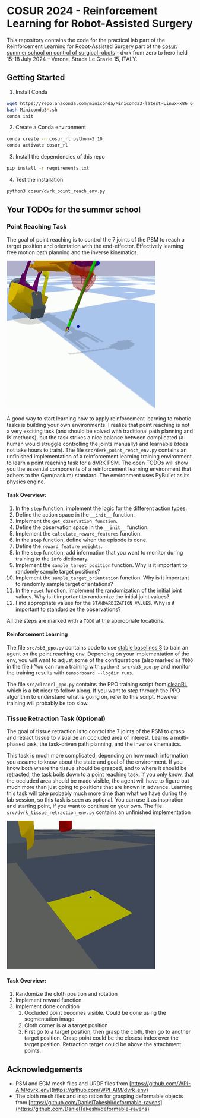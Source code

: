 # COSUR 2024 - Reinforcement Learning for Robot-Assisted Surgery
This repository contains the code for the practical lab part of the Reinforcement Learning for Robot-Assisted Surgery part of the
[cosur: summer school on control of surgical robots](https://metropolis.scienze.univr.it/cosur-2024/) -
dvrk from zero to hero held 15-18 July 2024 – Verona, Strada Le Grazie 15, ITALY.

## Getting Started
1. Install Conda
```bash
wget https://repo.anaconda.com/miniconda/Miniconda3-latest-Linux-x86_64.sh
bash Miniconda3*.sh
conda init
```

2. Create a Conda environment
```bash
conda create -n cosur_rl python=3.10
conda activate cosur_rl
```

3. Install the dependencies of this repo
```bash
pip install -r requirements.txt
```

4. Test the installation
```bash
python3 cosur/dvrk_point_reach_env.py
```

## Your TODOs for the summer school

### Point Reaching Task
The goal of point reaching is to control the 7 joints of the PSM to reach a target position and orientation with the end-effector.
Effectively learning free motion path planning and the inverse kinematics.

<img src="media/point_reach.gif" width="400" height="400" />

A good way to start learning how to apply reinforcement learning to robotic tasks is building your own environments.
I realize that point reaching is not a very exciting task (and should be solved with traditional path planning and IK methods), but
the task strikes a nice balance between complicated (a human would struggle controlling the joints manually) and learnable (does not take hours to train).
The file `src/dvrk_point_reach_env.py` contains an unfinished implementation
of a reinforcement learning training environment to learn a point reaching task for a dVRK PSM.
The open TODOs will show you the essential components of a reinforcement learning environment that adhers to the Gym(nasium) standard.
The environment uses PyBullet as its physics engine.

#### Task Overview:
1. In the `step` function, implement the logic for the different action types.
2. Define the action space in the `__init__` function.
3. Implement the `get_observation function`.
4. Define the observation space in the `__init__` function.
5. Implement the `calculate_reward_features` function.
6. In the `step` function, define when the episode is done.
7. Define the `reward_feature_weights`.
8. In the `step` function, add information that you want to monitor during training to the `info` dictionary.
9. Implement the `sample_target_position` function. Why is it important to randomly sample target positions?
10. Implement the `sample_target_orientation` function. Why is it important to randomly sample target orientations?
11. In the `reset` function, implement the randomization of the initial joint values. Why is it important to randomize the initial joint values?
12. Find appropriate values for the `STANDARDIZATION_VALUES`. Why is it important to standardize the observations?

All the steps are marked with a `TODO` at the appropriate locations.

#### Reinforcement Learning
The file `src/sb3_ppo.py` contains code to use [stable baselines 3](https://github.com/DLR-RM/stable-baselines3) to train an agent on the point reaching env.
Depending on your implementation of the env, you will want to adjust some of the configurations (also marked as `TODO` in the file.)
You can run a training with `python3 src/sb3_ppo.py` and monitor the training results with `tensorboard --logdir runs`.

The file `src/cleanrl_ppo.py` contains the PPO training script from [cleanRL](https://github.com/vwxyzjn/cleanrl) which is a bit nicer to follow along.
If you want to step through the PPO algorithm to understand what is going on, refer to this script. However training will probably be too slow.


### Tissue Retraction Task (Optional)
The goal of tissue retraction is to control the 7 joints of the PSM to grasp and retract tissue to visualize an occluded area of interest.
Learns a multi-phased task, the task-driven path planning, and the inverse kinematics.

This task is much more complicated, depending on how much information you assume to know about the state and goal of the environment.
If you know both where the tissue should be grasped, and to where it should be retracted, the task boils down to a point reaching task.
If you only know, that the occluded area should be made visible, the agent will have to figure out much more than just going to positions that are known in advance.
Learning this task will take probably much more time than what we have during the lab session, so this task is seen as optional.
You can use it as inspiration and starting point, if you want to continue on your own.
The file `src/dvrk_tissue_retraction_env.py` contains an unfinished implementation

<img src="media/tissue_retraction.gif" width="400" height="400" />

#### Task Overview:
1. Randomize the cloth position and rotation
2. Implement reward function
3. Implement done condition
    1. Occluded point becomes visible. Could be done using the segmentation image
    2. Cloth corner is at a target position
    3. First go to a target position, then grasp the cloth, then go to another target position. Grasp point could be the closest index over the target position. Retraction target could be above the attachment points.


## Acknowledgements
- PSM and ECM mesh files and URDF files from [https://github.com/WPI-AIM/dvrk_env](https://github.com/WPI-AIM/dvrk_env)
- The cloth mesh files and inspiration for grasping deformable objects from [https://github.com/DanielTakeshi/deformable-ravens](https://github.com/DanielTakeshi/deformable-ravens)
